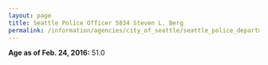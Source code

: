 ```yaml
---
layout: page
title: Seattle Police Officer 5834 Steven L. Berg
permalink: /information/agencies/city_of_seattle/seattle_police_department/copbook/5834/
---
```


**Age as of Feb. 24, 2016:** 51.0
